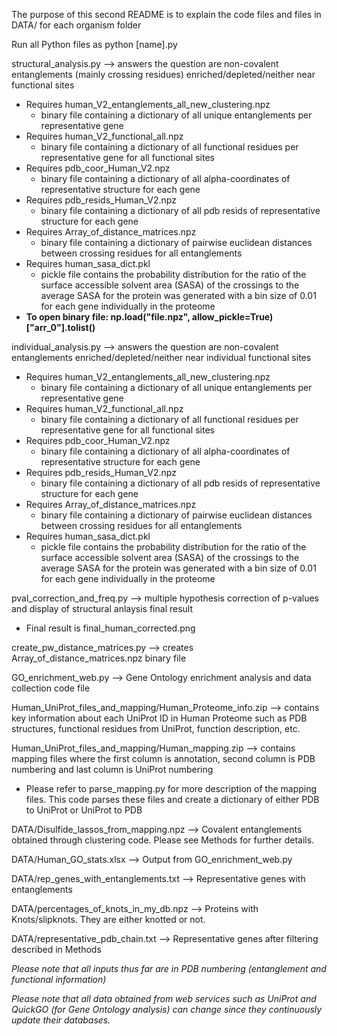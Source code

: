 
The purpose of this second README is to explain the code files and files in DATA/ for each organism folder

Run all Python files as python [name].py

structural_analysis.py --> answers the question are non-covalent entanglements (mainly crossing residues) enriched/depleted/neither near functional sites

- Requires human_V2_entanglements_all_new_clustering.npz 
  - binary file containing a dictionary of all unique entanglements per representative gene 
- Requires human_V2_functional_all.npz
  - binary file containing a dictionary of all functional residues per representative gene for all functional sites
- Requires pdb_coor_Human_V2.npz
  - binary file containing a dictionary of all alpha-coordinates of representative structure for each gene 
- Requires pdb_resids_Human_V2.npz
  - binary file containing a dictionary of all pdb resids of representative structure for each gene
- Requires Array_of_distance_matrices.npz
  - binary file containing a dictionary of pairwise euclidean distances between crossing residues for all entanglements
- Requires human_sasa_dict.pkl
  - pickle file contains the probability distribution for the ratio of the surface accessible solvent area (SASA) of the crossings to the average SASA for the protein was generated with a bin size of 0.01 for each gene individually in the proteome
- **To open binary file: np.load("file.npz", allow_pickle=True)["arr_0"].tolist()**

individual_analysis.py --> answers the question are non-covalent entanglements enriched/depleted/neither near individual functional sites

- Requires human_V2_entanglements_all_new_clustering.npz 
  - binary file containing a dictionary of all unique entanglements per representative gene 
- Requires human_V2_functional_all.npz
  - binary file containing a dictionary of all functional residues per representative gene for all functional sites
- Requires pdb_coor_Human_V2.npz
  - binary file containing a dictionary of all alpha-coordinates of representative structure for each gene 
- Requires pdb_resids_Human_V2.npz
  - binary file containing a dictionary of all pdb resids of representative structure for each gene
- Requires Array_of_distance_matrices.npz
  - binary file containing a dictionary of pairwise euclidean distances between crossing residues for all entanglements
- Requires human_sasa_dict.pkl
  - pickle file contains the probability distribution for the ratio of the surface accessible solvent area (SASA) of the crossings to the average SASA for the protein was generated with a bin size of 0.01 for each gene individually in the proteome

pval_correction_and_freq.py --> multiple hypothesis correction of p-values and display of structural anlaysis final result
  - Final result is final_human_corrected.png

create_pw_distance_matrices.py --> creates Array_of_distance_matrices.npz binary file

GO_enrichment_web.py --> Gene Ontology enrichment analysis and data collection code file

Human_UniProt_files_and_mapping/Human_Proteome_info.zip --> contains key information about each UniProt ID in Human Proteome such as PDB structures, functional residues from UniProt, function description, etc. 

Human_UniProt_files_and_mapping/Human_mapping.zip --> contains mapping files where the first column is annotation, second column is PDB numbering and last column is UniProt numbering
  - Please refer to parse_mapping.py for more description of the mapping files. This code parses these files and create a dictionary of either PDB to UniProt or UniProt to PDB

DATA/Disulfide_lassos_from_mapping.npz --> Covalent entanglements obtained through clustering code. Please see Methods for further details. 

DATA/Human_GO_stats.xlsx --> Output from GO_enrichment_web.py

DATA/rep_genes_with_entanglements.txt --> Representative genes with entanglements

DATA/percentages_of_knots_in_my_db.npz --> Proteins with Knots/slipknots. They are either knotted or not. 

DATA/representative_pdb_chain.txt --> Representative genes after filtering described in Methods

*Please note that all inputs thus far are in PDB numbering (entanglement and functional information)*

*Please note that all data obtained from web services such as UniProt and QuickGO (for Gene Ontology analysis) can change since they continuously update their databases.*
